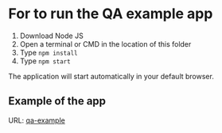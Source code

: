 # For to run the QA example app

1. Download Node JS
2. Open a terminal or CMD in the location of this folder
3. Type `npm install`
4. Type `npm start`

The application will start automatically in your default browser.

## Example of the app

URL: [qa-example](https://qa-example.netlify.app/)
